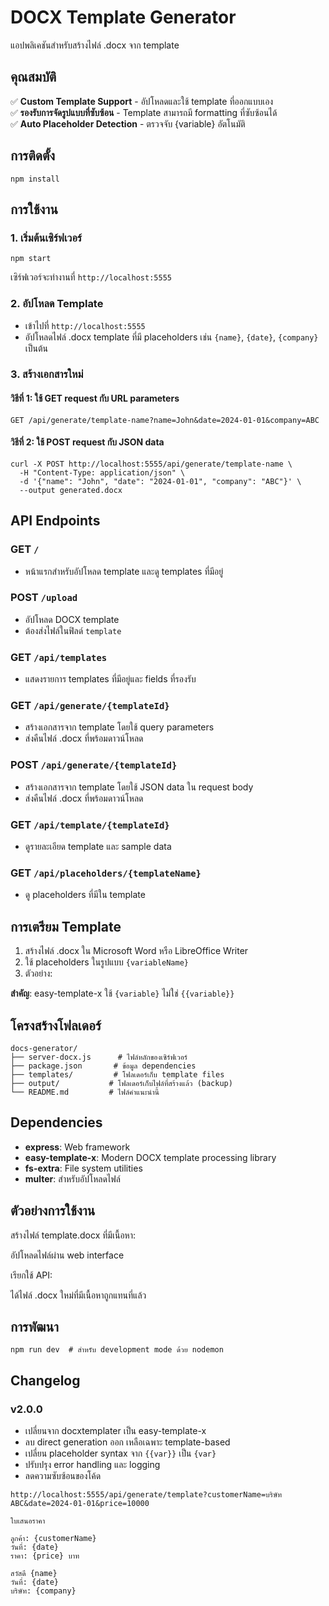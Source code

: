 # DOCX Template Generator

แอปพลิเคชันสำหรับสร้างไฟล์ .docx จาก template 

## คุณสมบัติ

✅ **Custom Template Support** - อัปโหลดและใช้ template ที่ออกแบบเอง  
✅ **รองรับการจัดรูปแบบที่ซับซ้อน** - Template สามารถมี formatting ที่ซับซ้อนได้  
✅ **Auto Placeholder Detection** - ตรวจจับ {variable} อัตโนมัติ  

## การติดตั้ง

```
npm install
```

## การใช้งาน

### 1\. เริ่มต้นเซิร์ฟเวอร์

```
npm start
```

เซิร์ฟเวอร์จะทำงานที่ `http://localhost:5555`

### 2\. อัปโหลด Template

*   เข้าไปที่ `http://localhost:5555`
*   อัปโหลดไฟล์ .docx template ที่มี placeholders เช่น `{name}`, `{date}`, `{company}` เป็นต้น

### 3\. สร้างเอกสารใหม่

#### วิธีที่ 1: ใช้ GET request กับ URL parameters

```
GET /api/generate/template-name?name=John&date=2024-01-01&company=ABC
```

#### วิธีที่ 2: ใช้ POST request กับ JSON data

```
curl -X POST http://localhost:5555/api/generate/template-name \
  -H "Content-Type: application/json" \
  -d '{"name": "John", "date": "2024-01-01", "company": "ABC"}' \
  --output generated.docx
```

## API Endpoints

### GET `/`

*   หน้าแรกสำหรับอัปโหลด template และดู templates ที่มีอยู่

### POST `/upload`

*   อัปโหลด DOCX template
*   ต้องส่งไฟล์ในฟิลด์ `template`

### GET `/api/templates`

*   แสดงรายการ templates ที่มีอยู่และ fields ที่รองรับ

### GET `/api/generate/{templateId}`

*   สร้างเอกสารจาก template โดยใช้ query parameters
*   ส่งคืนไฟล์ .docx ที่พร้อมดาวน์โหลด

### POST `/api/generate/{templateId}`

*   สร้างเอกสารจาก template โดยใช้ JSON data ใน request body
*   ส่งคืนไฟล์ .docx ที่พร้อมดาวน์โหลด

### GET `/api/template/{templateId}`

*   ดูรายละเอียด template และ sample data

### GET `/api/placeholders/{templateName}`

*   ดู placeholders ที่มีใน template

## การเตรียม Template

1.  สร้างไฟล์ .docx ใน Microsoft Word หรือ LibreOffice Writer
2.  ใช้ placeholders ในรูปแบบ `{variableName}`
3.  ตัวอย่าง:

**สำคัญ**: easy-template-x ใช้ `{variable}` ไม่ใช่ `{{variable}}`

## โครงสร้างโฟลเดอร์

```
docs-generator/
├── server-docx.js      # ไฟล์หลักของเซิร์ฟเวอร์
├── package.json       # ข้อมูล dependencies
├── templates/         # โฟลเดอร์เก็บ template files
├── output/           # โฟลเดอร์เก็บไฟล์ที่สร้างแล้ว (backup)
└── README.md         # ไฟล์คำแนะนำนี้
```

## Dependencies

*   **express**: Web framework
*   **easy-template-x**: Modern DOCX template processing library
*   **fs-extra**: File system utilities
*   **multer**: สำหรับอัปโหลดไฟล์

## ตัวอย่างการใช้งาน

สร้างไฟล์ template.docx ที่มีเนื้อหา:

อัปโหลดไฟล์ผ่าน web interface

เรียกใช้ API:

ได้ไฟล์ .docx ใหม่ที่มีเนื้อหาถูกแทนที่แล้ว

## การพัฒนา

```
npm run dev  # สำหรับ development mode ด้วย nodemon
```

## Changelog

### v2.0.0

*   เปลี่ยนจาก docxtemplater เป็น easy-template-x
*   ลบ direct generation ออก เหลือเฉพาะ template-based
*   เปลี่ยน placeholder syntax จาก `{{var}}` เป็น `{var}`
*   ปรับปรุง error handling และ logging
*   ลดความซับซ้อนของโค้ด

```
http://localhost:5555/api/generate/template?customerName=บริษัท ABC&date=2024-01-01&price=10000
```

```
ใบเสนอราคา

ลูกค้า: {customerName}
วันที่: {date}
ราคา: {price} บาท
```

```
สวัสดี {name}
วันที่: {date}
บริษัท: {company}
```